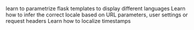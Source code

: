 learn to parametrize flask templates to display different languages
Learn how to infer the correct locale based on URL parameters,
user settings or request headers
Learn how to localize timestamps

